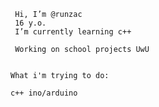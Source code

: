 ~~~~~~~~~~~~~~~~~~~~~~~
 Hi, I’m @runzac
 16 y.o.
 I’m currently learning c++

 Working on school projects UwU
~~~~~~~~~~~~~~~~~~~~~~~
~~~~~~~~~~~~~~~~~~~~~~~

What i'm trying to do:

c++ ino/arduino
~~~~~~~~~~~~~~~~~~~~~~~
